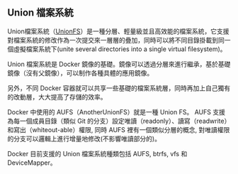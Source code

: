 ## Union 檔案系統
Union檔案系統（[UnionFS](http://en.wikipedia.org/wiki/UnionFS)）是一種分層、輕量級並且高效能的檔案系統，它支援對檔案系統的修改作為一次提交來一層層的疊加，同時可以將不同目錄掛載到同一個虛擬檔案系統下(unite several directories into a single virtual filesystem)。

Union 檔案系統是 Docker 鏡像的基礎。鏡像可以透過分層來進行繼承，基於基礎鏡像（沒有父鏡像），可以制作各種具體的應用鏡像。

另外，不同 Docker 容器就可以共享一些基礎的檔案系統層，同時再加上自己獨有的改動層，大大提高了存儲的效率。

Docker 中使用的 AUFS（AnotherUnionFS）就是一種 Union FS。 AUFS 支援為每一個成員目錄（類似 Git 的分支）設定唯讀（readonly）、讀寫（readwrite）和寫出（whiteout-able）權限, 同時 AUFS 裡有一個類似分層的概念, 對唯讀權限的分支可以邏輯上進行增量地修改(不影響唯讀部分的)。

Docker 目前支援的 Union 檔案系統種類包括 AUFS, btrfs, vfs 和 DeviceMapper。
